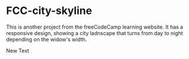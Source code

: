 # FCC-city-skyline

This is another project from the freeCodeCamp learning website. It has a responsive design, showing a city ladnscape that turns from day to night depending on the widow's width.

New Text
